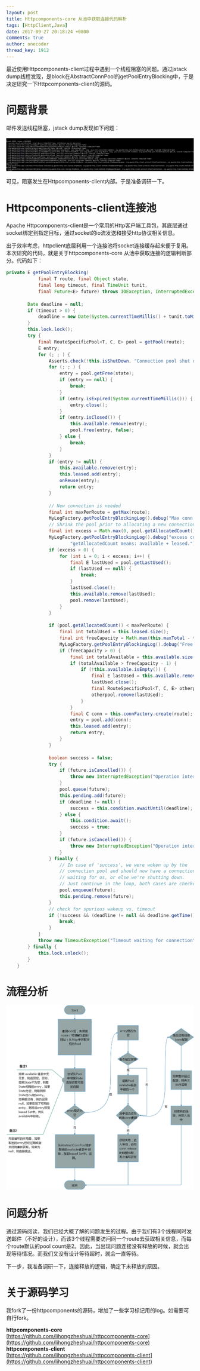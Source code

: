 ```yaml
---
layout: post
title: Httpcomponents-core 从池中获取连接代码解析
tags: [HttpClient,Java]
date: 2017-09-27 20:18:24 +0800
comments: true
author: onecoder
thread_key: 1912
---
```

最近使用Httpcomponents-client过程中遇到一个线程阻塞的问题。通过jstack dump线程发现，是block在AbstractConnPool的getPoolEntryBlocking中，于是决定研究一下Httpcomponents-client的源码。

<!--break-->

# 问题背景

邮件发送线程阻塞，jstack dump发现如下问题：

![](/images/post/httpcomponents-core-get-pool-entry/jstack-dump.png) 

可见，阻塞发生在Httpcomponents-client内部。于是准备调研一下。

# Httpcomponents-client连接池

Apache Httpcomponents-client是一个常用的Http客户端工具包，其底层通过socket绑定到指定目标，通过socket的io流发送和接受http协议相关信息。

出于效率考虑，httpclient底层利用一个连接池将socket连接缓存起来便于复用。本次研究的代码，就是关于httpcomponents-core 从池中获取连接的逻辑判断部分。代码如下：

```java
private E getPoolEntryBlocking(
            final T route, final Object state,
            final long timeout, final TimeUnit tunit,
            final Future<E> future) throws IOException, InterruptedException, TimeoutException {

        Date deadline = null;
        if (timeout > 0) {
            deadline = new Date(System.currentTimeMillis() + tunit.toMillis(timeout));
        }
        this.lock.lock();
        try {
            final RouteSpecificPool<T, C, E> pool = getPool(route);
            E entry;
            for (; ; ) {
                Asserts.check(!this.isShutDown, "Connection pool shut down");
                for (; ; ) {
                    entry = pool.getFree(state);
                    if (entry == null) {
                        break;
                    }
                    if (entry.isExpired(System.currentTimeMillis())) {
                        entry.close();
                    }
                    if (entry.isClosed()) {
                        this.available.remove(entry);
                        pool.free(entry, false);
                    } else {
                        break;
                    }
                }
                if (entry != null) {
                    this.available.remove(entry);
                    this.leased.add(entry);
                    onReuse(entry);
                    return entry;
                }

                // New connection is needed
                final int maxPerRoute = getMax(route);
                MyLogFactory.getPoolEntryBlockingLog().debug("Max conn count per route, default is 2. [" + maxPerRoute + "].");
                // Shrink the pool prior to allocating a new connection
                final int excess = Math.max(0, pool.getAllocatedCount() + 1 - maxPerRoute);
                MyLogFactory.getPoolEntryBlockingLog().debug("excess conn count [" + excess + "]. " +
                        "getAllocatedCount means: available + leased.");
                if (excess > 0) {
                    for (int i = 0; i < excess; i++) {
                        final E lastUsed = pool.getLastUsed();
                        if (lastUsed == null) {
                            break;
                        }
                        lastUsed.close();
                        this.available.remove(lastUsed);
                        pool.remove(lastUsed);
                    }
                }

                if (pool.getAllocatedCount() < maxPerRoute) {
                    final int totalUsed = this.leased.size();
                    final int freeCapacity = Math.max(this.maxTotal - totalUsed, 0);
                    MyLogFactory.getPoolEntryBlockingLog().debug("Free capacity is: [" + freeCapacity + "]. MaxTotal(default 20) - leased.size");
                    if (freeCapacity > 0) {
                        final int totalAvailable = this.available.size();
                        if (totalAvailable > freeCapacity - 1) {
                            if (!this.available.isEmpty()) {
                                final E lastUsed = this.available.removeLast();
                                lastUsed.close();
                                final RouteSpecificPool<T, C, E> otherpool = getPool(lastUsed.getRoute());
                                otherpool.remove(lastUsed);
                            }
                        }
                        final C conn = this.connFactory.create(route);
                        entry = pool.add(conn);
                        this.leased.add(entry);
                        return entry;
                    }
                }

                boolean success = false;
                try {
                    if (future.isCancelled()) {
                        throw new InterruptedException("Operation interrupted");
                    }
                    pool.queue(future);
                    this.pending.add(future);
                    if (deadline != null) {
                        success = this.condition.awaitUntil(deadline);
                    } else {
                        this.condition.await();
                        success = true;
                    }
                    if (future.isCancelled()) {
                        throw new InterruptedException("Operation interrupted");
                    }
                } finally {
                    // In case of 'success', we were woken up by the
                    // connection pool and should now have a connection
                    // waiting for us, or else we're shutting down.
                    // Just continue in the loop, both cases are checked.
                    pool.unqueue(future);
                    this.pending.remove(future);
                }
                // check for spurious wakeup vs. timeout
                if (!success && (deadline != null && deadline.getTime() <= System.currentTimeMillis())) {
                    break;
                }
            }
            throw new TimeoutException("Timeout waiting for connection");
        } finally {
            this.lock.unlock();
        }
    }
```

# 流程分析

![](/images/post/httpcomponents-core-get-pool-entry/httpcore-getPoolEntryBlocking.png)  

# 问题分析

通过源码阅读，我们已经大概了解的问题发生的过程。由于我们有3个线程同时发送邮件（不好的设计），而该3个线程需要访问同一个route去获取相关信息，而每个route默认的pool count是2。因此，当出现问题连接没有释放的时候，就会出现等待情况。而我们又没有设计等待超时，就会一直等待。

下一步，我准备调研一下，连接释放的逻辑，确定下未释放的原因。

# 关于源码学习

我fork了一份httpcomponents的源码，增加了一些学习标记用的log。如需要可自行fork。  

**httpcomponents-core**  
[https://github.com/lihongzheshuai/httpcomponents-core](https://github.com/lihongzheshuai/httpcomponents-core)  
**httpcomponents-client**  
[https://github.com/lihongzheshuai/httpcomponents-client](https://github.com/lihongzheshuai/httpcomponents-client)


